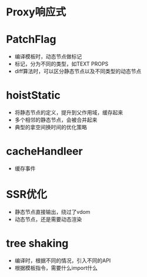 # Proxy响应式

 # PatchFlag

 - 编译模板时，动态节点做标记
 - 标记，分为不同的类型，如TEXT PROPS
 - diff算法时，可以区分静态节点以及不同类型的动态节点

# hoistStatic

- 将静态节点的定义，提升到父作用域，缓存起来
- 多个相邻的静态节点，会被合并起来
- 典型的拿空间换时间的优化策略

# cacheHandleer

- 缓存事件

# SSR优化

- 静态节点直接输出，绕过了vdom
- 动态节点，还是需要动态渲染

# tree shaking

- 编译时，根据不同的情况，引入不同的API
- 根据模板指令，需要什么import什么